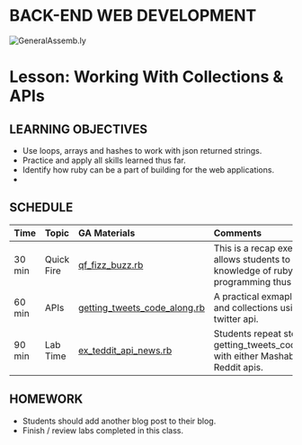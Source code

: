 BACK-END WEB DEVELOPMENT
============================

![GeneralAssemb.ly](https://github.com/generalassembly/ga-ruby-on-rails-for-devs/raw/master/images/ga.png "GeneralAssemb.ly")


Lesson:  Working With Collections & APIs
========


LEARNING OBJECTIVES
--------

-	Use loops, arrays and hashes to work with json returned strings. 
-	Practice and apply all skills learned thus far.
-	Identify how ruby can be a part of  building for the web applications.
-	

SCHEDULE
--------

| Time        | Topic| GA Materials| Comments |
| ------------- |:-------------|:-------------------|:-------------------|
| 30 min | Quick Fire |[qf_fizz_buzz.rb](exercises/quick_fire/qf_fizz_buzz.rb) | This is a recap exercise that allows students to test their knowledge of ruby and programming thus far. | 
| 60 min | APIs | [getting_tweets_code_along.rb](code_alongs/getting_tweets_code_along.rb)<br>  | A practical exmaple of loops and collections using the twitter api. |
| 90 min | Lab Time | [ex_teddit_api_news.rb](ex_teddit_api_news_.rb) | Students repeat steps from getting_tweets_code_along.rb with either Mashable, Digg or Reddit apis.|



HOMEWORK
--------
-	Students should add another blog post to their blog.
-	Finish / review labs completed in this class.




